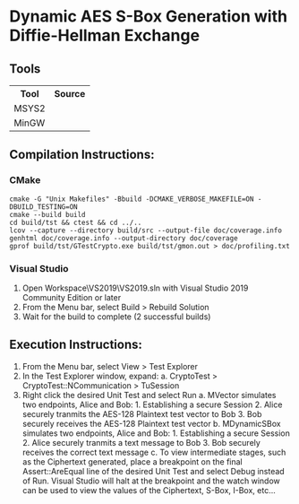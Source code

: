 # Dynamic AES S-Box Generation with Diffie-Hellman Exchange

## Tools
<table>
	<tr><th> Tool <th> Source
	<tr><td> MSYS2 <td>
	<tr><td> MinGW <td>
</table>

## Compilation Instructions:

### CMake
    cmake -G "Unix Makefiles" -Bbuild -DCMAKE_VERBOSE_MAKEFILE=ON -DBUILD_TESTING=ON
    cmake --build build
    cd build/tst && ctest && cd ../..
    lcov --capture --directory build/src --output-file doc/coverage.info 
    genhtml doc/coverage.info --output-directory doc/coverage
    gprof build/tst/GTestCrypto.exe build/tst/gmon.out > doc/profiling.txt

### Visual Studio 
1. Open Workspace\VS2019\VS2019.sln with Visual Studio 2019 Community Edition or later
2. From the Menu bar, select Build > Rebuild Solution
3. Wait for the build to complete (2 successful builds)

## Execution Instructions:
1. From the Menu bar, select View > Test Explorer
2. In the Test Explorer window, expand:
	a. CryptoTest > CryptoTest::NCommunication > TuSession
3. Right click the desired Unit Test and select Run
	a. MVector simulates two endpoints, Alice and Bob:
		1. Establishing a secure Session
		2. Alice securely tranmits the AES-128 Plaintext test vector to Bob
		3. Bob securely receives the AES-128 Plaintext test vector
	b.	MDynamicSBox simulates two endpoints, Alice and Bob:
		1. Establishing a secure Session
		2. Alice securely tranmits a text message to Bob
		3. Bob securely receives the correct text message
	c. 	To view intermediate stages, such as the Ciphertext generated, place a breakpoint
		on the final Assert::AreEqual line of the desired Unit Test and select Debug instead
		of Run. Visual Studio will halt at the breakpoint and the watch window can be used
		to view the values of the Ciphertext, S-Box, I-Box, etc...

